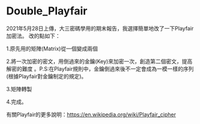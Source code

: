 # Double_Playfair
2021年5月28日上傳，大三密碼學用的期末報告，我選擇簡單地改了一下Playfair加密法。
改的點如下：

1.原先用的矩陣(Matrix)從一個變成兩個

2.將一次加密的密文，用倒過來的金鑰(Key)來加密一次，創造第二個密文，提高解密的難度
。P.S:在Playfair規則中，金鑰倒過來後不一定會成為一模一樣的序列(根據Playfair對金鑰制定的規定)。

3.矩陣轉製

4.完成。

有關Playfair的更多說明：https://en.wikipedia.org/wiki/Playfair_cipher

